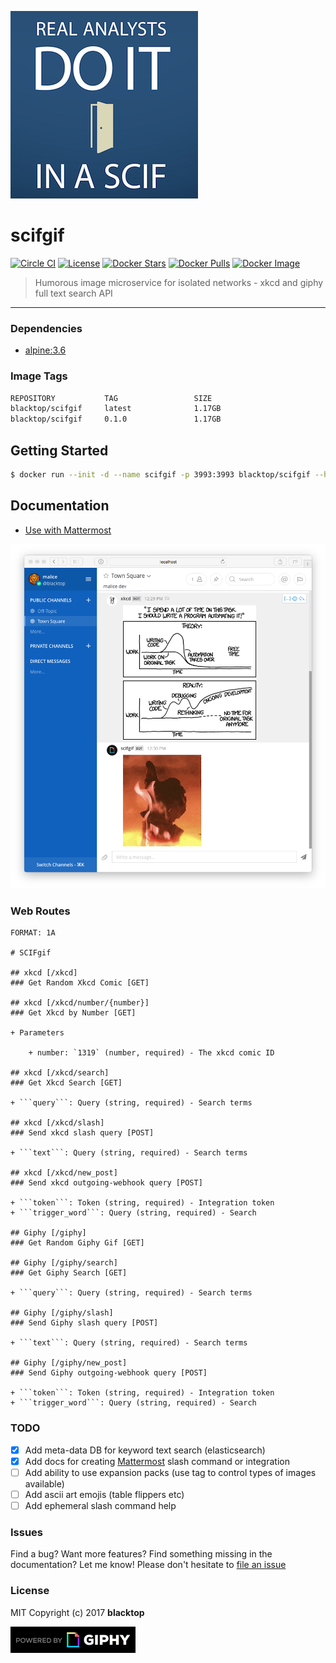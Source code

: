 ![logo](https://raw.githubusercontent.com/blacktop/scifgif/master/docs/logo.png)

scifgif
=======

[![Circle CI](https://circleci.com/gh/blacktop/scifgif.png?style=shield)](https://circleci.com/gh/blacktop/scifgif) [![License](http://img.shields.io/:license-mit-blue.svg)](http://doge.mit-license.org) [![Docker Stars](https://img.shields.io/docker/stars/blacktop/scifgif.svg)](https://store.docker.com/community/images/blacktop/scifgif) [![Docker Pulls](https://img.shields.io/docker/pulls/blacktop/scifgif.svg)](https://store.docker.com/community/images/blacktop/scifgif) [![Docker Image](https://img.shields.io/badge/docker%20image-1.2GB-blue.svg)](https://store.docker.com/community/images/blacktop/scifgif)

> Humorous image microservice for isolated networks - xkcd and giphy full text search API

---

### Dependencies

-	[alpine:3.6](https://hub.docker.com/_/alpine/)

### Image Tags

```bash
REPOSITORY           TAG                 SIZE
blacktop/scifgif     latest              1.17GB
blacktop/scifgif     0.1.0               1.17GB
```

Getting Started
---------------

```bash
$ docker run --init -d --name scifgif -p 3993:3993 blacktop/scifgif --host localhost
```

Documentation
-------------

-	[Use with Mattermost](https://github.com/blacktop/scifgif/blob/master/docs/mattermost.md)

![mattermost](https://raw.githubusercontent.com/blacktop/scifgif/master/docs/imgs/mattermost.png)

### Web Routes

```apib
FORMAT: 1A

# SCIFgif  

## xkcd [/xkcd]                           
### Get Random Xkcd Comic [GET]

## xkcd [/xkcd/number/{number}]                           
### Get Xkcd by Number [GET]  

+ Parameters

    + number: `1319` (number, required) - The xkcd comic ID

## xkcd [/xkcd/search]                           
### Get Xkcd Search [GET]  

+ ```query```: Query (string, required) - Search terms

## xkcd [/xkcd/slash]                           
### Send xkcd slash query [POST]

+ ```text```: Query (string, required) - Search terms

## xkcd [/xkcd/new_post]                           
### Send xkcd outgoing-webhook query [POST]

+ ```token```: Token (string, required) - Integration token
+ ```trigger_word```: Query (string, required) - Search

## Giphy [/giphy]
### Get Random Giphy Gif [GET]

## Giphy [/giphy/search]                           
### Get Giphy Search [GET]  

+ ```query```: Query (string, required) - Search terms

## Giphy [/giphy/slash]                           
### Send Giphy slash query [POST]

+ ```text```: Query (string, required) - Search terms

## Giphy [/giphy/new_post]                           
### Send Giphy outgoing-webhook query [POST]

+ ```token```: Token (string, required) - Integration token
+ ```trigger_word```: Query (string, required) - Search
```

### TODO

-	[x] Add meta-data DB for keyword text search (elasticsearch)
-	[x] Add docs for creating [Mattermost](https://github.com/mattermost/platform) slash command or integration
- [ ] Add ability to use expansion packs (use tag to control types of images available)
- [ ] Add ascii art emojis (table flippers etc)
- [ ] Add ephemeral slash command help

### Issues

Find a bug? Want more features? Find something missing in the documentation? Let me know! Please don't hesitate to [file an issue](https://github.com/blacktop/scifgif/issues/new)

### License

MIT Copyright (c) 2017 **blacktop**

![giphy](https://raw.githubusercontent.com/blacktop/scifgif/master/docs/PoweredBy_200_Horizontal_Light-Backgrounds_With_Logo.gif)

